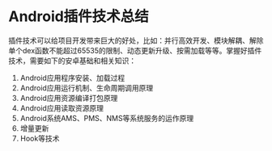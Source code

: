 # Android插件技术总结
插件技术可以给项目开发带来巨大的好处，比如：并行高效开发、模块解耦、解除单个dex函数不能超过65535的限制、动态更新升级、按需加载等等。掌握好插件技术，需要如下的安卓基础和相关知识：
1. Android应用程序安装、加载过程
2. Android应用运行机制、生命周期调用原理
3. Android应用资源编译打包原理
4. Android应用读取资源原理
5. Android系统AMS、PMS、NMS等系统服务的运作原理
6. 增量更新
7. Hook等技术
